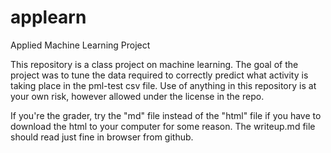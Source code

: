 applearn
========

Applied Machine Learning Project

This repository is a class project on machine learning. The goal of the project was to tune the data required to correctly predict what activity is taking place in the pml-test csv file.
Use of anything in this repository is at your own risk, however allowed under the license in the repo.

If you're the grader, try the "md" file instead of the "html" file if you have to download the html to your computer for some reason. The writeup.md file should read just fine in browser from github.


